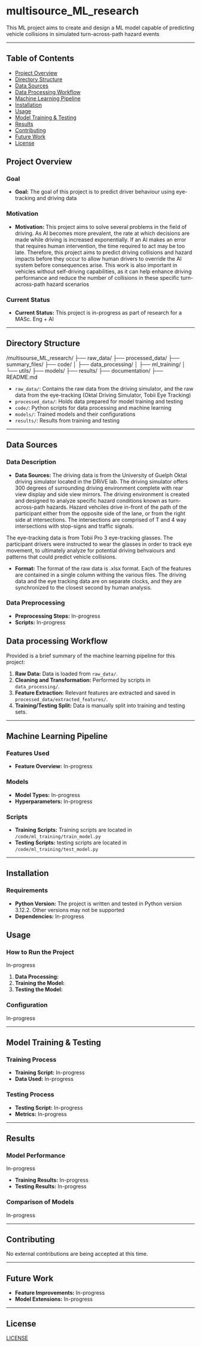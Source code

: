 # multisource_ML_research  

This ML project aims to create and design a ML model capable of predicting vehicle collisions in simulated turn-across-path hazard events

---

## Table of Contents

- [Project Overview](#project-overview)
- [Directory Structure](#directory-structure)
- [Data Sources](#data-sources)
- [Data Processing Workflow](#data-processing-workflow)
- [Machine Learning Pipeline](#machine-learning-pipeline)
- [Installation](#installation)
- [Usage](#usage)
- [Model Training & Testing](#model-training--testing)
- [Results](#results)
- [Contributing](#contributing)
- [Future Work](#future-work)
- [License](#license)

## Project Overview  

### Goal

- **Goal:** The goal of this project is to predict driver behaviour using eye-tracking and driving data

### Motivation

- **Motivation:** This project aims to solve several problems in the field of driving. As AI becomes more prevalent, the rate at which decisions are made while driving is increased exponentially. If an AI makes an error that requires human intervention, the time required to act may be too late. Therefore, this project aims to predict driving collisions and hazard impacts before they occur to allow human drivers to override the AI system before consequences arise. This work is also important in vehicles without self-driving capabilities, as it can help enhance driving performance and reduce the number of collisions in these specific turn-across-path hazard scenarios

### Current Status

- **Current Status:** This project is in-progress as part of research for a MASc. Eng + AI

---

## Directory Structure

/multisourse_ML_research/ ├── raw_data/ ├── processed_data/ ├── summary_files/ ├── code/ │ ├── data_processing/ │ ├── ml_training/ │ └── utils/ ├── models/ ├── results/ ├── documentation/ ├── README.md

- `raw_data/`: Contains the raw data from the driving simulator, and the raw data from the eye-tracking (Oktal Driving Simulator, Tobii Eye Tracking)
- `processed_data/`: Holds data prepared for model training and testing
- `code/`: Python scripts for data processing and machine learning
- `models/`: Trained models and their configurations
- `results/`: Results from training and testing

---

## Data Sources

### Data Description

- **Data Sources:** The driving data is from the University of Guelph Oktal driving simulator located in the DRiVE lab. The driving simulator offers 300 degrees of surrounding driving environment complete with rear view display and side view mirrors. The driving environment is created and designed to analyze specific hazard conditions known as turn-across-path hazards. Hazard vehciles drive in-front of the path of the participant either from the opposite side of the lane, or from the right side at intersections. The intersections are comprised of T and 4 way intersections with stop-signs and traffic signals.

The eye-tracking data is from Tobii Pro 3 eye-tracking glasses. The participant drivers were instructed to wear the glasses in order to track eye movement, to ultimately analyze for potential driving behvaiours and patterns that could predict vehicle collisions.

- **Format:** The format of the raw data is .xlsx format. Each of the features are contained in a single column withing the various files. The driving data and the eye tracking data are on separate clocks, and they are synchronized to the closest second by human analysis.

### Data Preprocessing  

- **Preprocessing Steps:** In-progress
- **Scripts:** In-progress

## Data processing Workflow

Provided is a brief summary of the machine learning pipeline for this project:

1. **Raw Data:** Data is loaded from `raw_data/`.
2. **Cleaning and Transformation:** Performed by scripts in `data_processing/`.
3. **Feature Extraction:** Relevant features are extracted and saved in `processed_data/extracted_features/`.
4. **Training/Testing Split:** Data is manually split into training and testing sets.

---

## Machine Learning Pipeline  

### Features Used  

- **Feature Overview:** In-progress
  
### Models

- **Model Types:** In-progress
- **Hyperparameters:** In-progress

### Scripts

- **Training Scripts:** Training scripts are located  in `/code/ml_training/train_model.py`
- **Testing Scripts:** testing scripts are located in `/code/ml_training/test_model.py`

---

## Installation

### Requirements

- **Python Version:** The project is written and tested in Python version 3.12.2. Other versions may not be supported
- **Dependencies:** In-progress

## Usage

### How to Run the Project

In-progress

1. **Data Processing:**  
2. **Training the Model:**  
3. **Testing the Model:**  

### Configuration

In-progress

---

## Model Training & Testing

### Training Process

- **Training Script:** In-progress
- **Data Used:** In-progress

### Testing Process

- **Testing Script:** In-progress
- **Metrics:** In-progress

---

## Results

### Model Performance

In-progress

- **Training Results:** In-progress
- **Testing Results:** In-progress

### Comparison of Models

In-progress

---

## Contributing

No external contributions are being accepted at this time.

---

## Future Work

- **Feature Improvements:** In-progress
- **Model Extensions:** In-progress

---

## License

[LICENSE](LICENSE)
